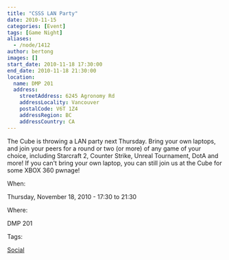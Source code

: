 ```yaml
---
title: "CSSS LAN Party"
date: 2010-11-15
categories: [Event]
tags: [Game Night]
aliases:
  - /node/1412
author: bertong
images: []
start_date: 2010-11-18 17:30:00
end_date: 2010-11-18 21:30:00
location:
  name: DMP 201
  address:
    streetAddress: 6245 Agronomy Rd
    addressLocality: Vancouver
    postalCode: V6T 1Z4
    addressRegion: BC
    addressCountry: CA
---
```


The Cube is throwing a LAN party next Thursday. Bring your own laptops, and join your peers for a round or two (or more) of any game of your choice, including Starcraft 2, Counter Strike, Unreal Tournament, DotA and more! If you can't bring your own laptop, you can still join us at the Cube for some XBOX 360 pwnage!

When: 

Thursday, November 18, 2010 - 17:30 to 21:30

Where: 

DMP 201

Tags: 

[Social](/social)
